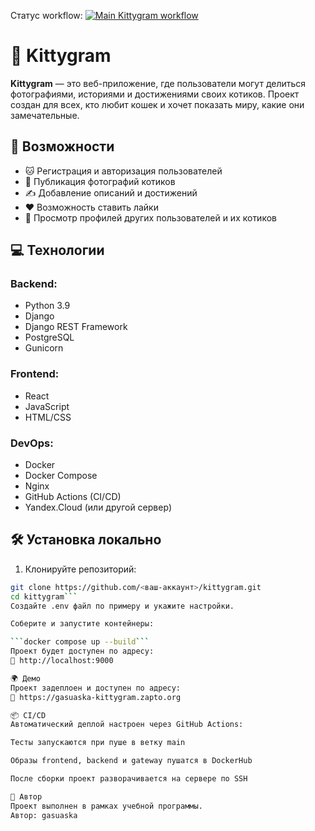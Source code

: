 Статус workflow: [![Main Kittygram workflow](https://github.com/Gasuaska/kittygram_final/actions/workflows/main.yml/badge.svg)](https://github.com/Gasuaska/kittygram_final/actions/workflows/main.yml)

# 🐾 Kittygram

**Kittygram** — это веб-приложение, где пользователи могут делиться фотографиями, историями и достижениями своих котиков. Проект создан для всех, кто любит кошек и хочет показать миру, какие они замечательные.

## 🚀 Возможности

- 🐱 Регистрация и авторизация пользователей
- 📸 Публикация фотографий котиков
- ✍️ Добавление описаний и достижений
- ❤️ Возможность ставить лайки
- 🔎 Просмотр профилей других пользователей и их котиков

## 💻 Технологии

### Backend:
- Python 3.9
- Django
- Django REST Framework
- PostgreSQL
- Gunicorn

### Frontend:
- React
- JavaScript
- HTML/CSS

### DevOps:
- Docker
- Docker Compose
- Nginx
- GitHub Actions (CI/CD)
- Yandex.Cloud (или другой сервер)

## 🛠️ Установка локально

1. Клонируйте репозиторий:
```bash
git clone https://github.com/<ваш-аккаунт>/kittygram.git
cd kittygram```
Создайте .env файл по примеру и укажите настройки.

Соберите и запустите контейнеры:

```docker compose up --build```
Проект будет доступен по адресу:
📍 http://localhost:9000

🌍 Демо
Проект задеплоен и доступен по адресу:
🔗 https://gasuaska-kittygram.zapto.org

📦 CI/CD
Автоматический деплой настроен через GitHub Actions:

Тесты запускаются при пуше в ветку main

Образы frontend, backend и gateway пушатся в DockerHub

После сборки проект разворачивается на сервере по SSH

👤 Автор
Проект выполнен в рамках учебной программы.
Автор: gasuaska
